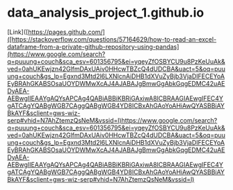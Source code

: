 # data_analysis_project_1.github.io
[Link]([https://pages.github.com/]([https://stackoverflow.com/questions/57164629/how-to-read-an-excel-dataframe-from-a-private-github-repository-using-pandas](https://www.google.com/search?q=puuung+couch&sca_esv=601356795&ei=yqeyZfOSBYCU9u8PzKeUuAk&ved=0ahUKEwjzn42GlfmDAxUAiv0HHcwTBZcQ4dUDCBA&uact=5&oq=puuung+couch&gs_lp=Egxnd3Mtd2l6LXNlcnAiDHB1dXVuZyBjb3VjaDIFECEYoAEyBRAhGKABSOsaUOYDWMwXcAJ4AJABAJgBmwGgAbkGqgEDMC42uAEDyAEA-AEBwgIIEAAYgAQYsAPCAg4QABiABBiKBRiGAxiwA8ICBRAAGIAEwgIFEC4YgATCAgYQABgWGB7CAggQABgWGB4YD8ICBxAhGAoYoAHiAwQYASBBiAYBkAYF&sclient=gws-wiz-serp#vhid=N7AhZtemzQsNeM&vssid=l)https://www.google.com/search?q=puuung+couch&sca_esv=601356795&ei=yqeyZfOSBYCU9u8PzKeUuAk&ved=0ahUKEwjzn42GlfmDAxUAiv0HHcwTBZcQ4dUDCBA&uact=5&oq=puuung+couch&gs_lp=Egxnd3Mtd2l6LXNlcnAiDHB1dXVuZyBjb3VjaDIFECEYoAEyBRAhGKABSOsaUOYDWMwXcAJ4AJABAJgBmwGgAbkGqgEDMC42uAEDyAEA-AEBwgIIEAAYgAQYsAPCAg4QABiABBiKBRiGAxiwA8ICBRAAGIAEwgIFEC4YgATCAgYQABgWGB7CAggQABgWGB4YD8ICBxAhGAoYoAHiAwQYASBBiAYBkAYF&sclient=gws-wiz-serp#vhid=N7AhZtemzQsNeM&vssid=l)

